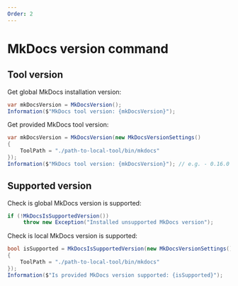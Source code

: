 ```yaml
---
Order: 2
---
```


# MkDocs version command

## Tool version

Get global MkDocs installation version:

```c#
var mkDocsVersion = MkDocsVersion();
Information($"MkDocs tool version: {mkDocsVersion}");
```

Get provided MkDocs tool version:

```c#
var mkDocsVersion = MkDocsVersion(new MkDocsVersionSettings()
{
    ToolPath = "./path-to-local-tool/bin/mkdocs"
});
Information($"MkDocs tool version: {mkDocsVersion}"); // e.g. - 0.16.0
```

## Supported version

Check is global MkDocs version is supported:

```c#
if (!MkDocsIsSupportedVersion())
     throw new Exception("Installed unsupported MkDocs version");
```

Check is local MkDocs version is supported:

```c#
bool isSupported = MkDocsIsSupportedVersion(new MkDocsVersionSettings()
{
    ToolPath = "./path-to-local-tool/bin/mkdocs"
});
Information($"Is provided MkDocs version supported: {isSupported}");
```